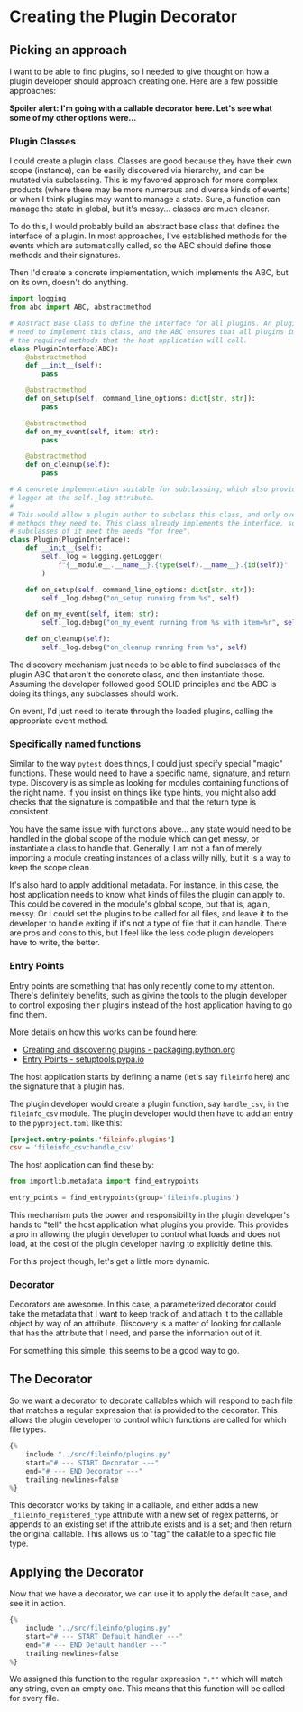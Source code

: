 # Creating the Plugin Decorator

## Picking an approach

I want to be able to find plugins, so I needed to give thought on how a plugin developer should approach creating one.
Here are a few possible approaches:

**Spoiler alert: I'm going with a callable decorator here. Let's see what some of my other options were...**

### Plugin Classes

I could create a plugin class. Classes are good because they have their own scope (instance), can be easily discovered
via hierarchy, and can be mutated via subclassing. This is my favored approach for more complex products (where there
may be more numerous and diverse kinds of events) or when I think plugins may want to manage a state. Sure, a function
can manage the state in global, but it's messy... classes are much cleaner.

To do this, I would probably build an abstract base class that defines the interface of a plugin. In most approaches,
I've established methods for the events which are automatically called, so the ABC should define those methods and
their signatures.

Then I'd create a concrete implementation, which implements the ABC, but on its own, doesn't do anything.

```python
import logging
from abc import ABC, abstractmethod

# Abstract Base Class to define the interface for all plugins. An plugin would 
# need to implement this class, and the ABC ensures that all plugins implement 
# the required methods that the host application will call.
class PluginInterface(ABC):
    @abstractmethod
    def __init__(self):
        pass

    @abstractmethod
    def on_setup(self, command_line_options: dict[str, str]):
        pass

    @abstractmethod
    def on_my_event(self, item: str):
        pass

    @abstractmethod
    def on_cleanup(self):
        pass

# A concrete implementation suitable for subclassing, which also provides a 
# logger at the self._log attribute.
# 
# This would allow a plugin author to subclass this class, and only override the
# methods they need to. This class already implements the interface, so 
# subclasses of it meet the needs "for free".
class Plugin(PluginInterface):
    def __init__(self):
        self._log = logging.getLogger(
            f"{__module__.__name__}.{type(self).__name__}.{id(self)}"
        )

    def on_setup(self, command_line_options: dict[str, str]):
        self._log.debug("on_setup running from %s", self)

    def on_my_event(self, item: str):
        self._log.debug("on_my_event running from %s with item=%r", self, item)

    def on_cleanup(self):
        self._log.debug("on_cleanup running from %s", self)
```

The discovery mechanism just needs to be able to find subclasses of the plugin ABC that aren't the concrete class, and 
then instantiate those. Assuming the developer followed good SOLID principles and tbe ABC is doing its things, any 
subclasses should work.

On event, I'd just need to iterate through the loaded plugins, calling the appropriate event method.

### Specifically named functions

Similar to the way `pytest` does things, I could just specify special "magic" functions. These would need to have a 
specific name, signature, and return type. Discovery is as simple as looking for modules containing functions of the
right name. If you insist on things like type hints, you might also add checks that the signature is compatibile and
that the return type is consistent.

You have the same issue with functions above... any state would need to be handled in the global scope of the module
which can get messy, or instantiate a class to handle that. Generally, I am not a fan of merely importing a module
creating instances of a class willy nilly, but it is a way to keep the scope clean.

It's also hard to apply additional metadata. For instance, in this case, the host application needs to know what kinds
of files the plugin can apply to. This could be covered in the module's global scope, but that is, again, messy. Or I
could set the plugins to be called for all files, and leave it to the developer to handle exiting if it's not a type
of file that it can handle. There are pros and cons to this, but I feel like the less code plugin developers have to
write, the better.

### Entry Points

Entry points are something that has only recently come to my attention. There's definitely benefits, such as givine the
tools to the plugin developer to control exposing their plugins instead of the host application having to go find them.

More details on how this works can be found here:

* [Creating and discovering plugins - packaging.python.org](https://packaging.python.org/en/latest/guides/creating-and-discovering-plugins/)
* [Entry Points - setuptools.pypa.io](https://setuptools.pypa.io/en/latest/userguide/entry_point.html)

The host application starts by defining a name (let's say `fileinfo` here) and the signature that a plugin has.

The plugin developer would create a plugin function, say `handle_csv`, in the `fileinfo_csv` module. The plugin 
developer would then have to add an entry to the `pyproject.toml` like this:

```toml
[project.entry-points.'fileinfo.plugins']
csv = 'fileinfo_csv:handle_csv'
```

The host application can find these by:

```python
from importlib.metadata import find_entrypoints

entry_points = find_entrypoints(group='fileinfo.plugins')
```

This mechanism puts the power and responsibility in the plugin developer's hands to "tell" the host application what
plugins you provide. This provides a pro in allowing the plugin developer to control what loads and does not load,
at the cost of the plugin developer having to explicitly define this.

For this project though, let's get a little more dynamic.

### Decorator

Decorators are awesome. In this case, a parameterized decorator could take the metadata that I want to keep track of,
and attach it to the callable object by way of an attribute. Discovery is a matter of looking for callable that has
the attribute that I need, and parse the information out of it.

For something this simple, this seems to be a good way to go.

## The Decorator

So we want a decorator to decorate callables which will respond to each file that matches a regular expression that is 
provided to the decorator. This allows the plugin developer to control which functions are called for which file types.

```python
{% 
    include "../src/fileinfo/plugins.py" 
    start="# --- START Decorator ---"
    end="# --- END Decorator ---"
    trailing-newlines=false
%}
```

This decorator works by taking in a callable, and either adds a new `_fileinfo_registered_type` attribute with a new
set of regex patterns, or appends to an existing set if the attribute exists and is a set; and then return the original
callable. This allows us to "tag" the callable to a specific file type.

## Applying the Decorator

Now that we have a decorator, we can use it to apply the default case, and see it in action.

```python
{%
    include "../src/fileinfo/plugins.py"
    start="# --- START Default handler ---"
    end="# --- END Default handler ---"
    trailing-newlines=false
%}
```

We assigned this function to the regular expression `".*"` which will match any string, even an empty one. This means
that this function will be called for every file.
